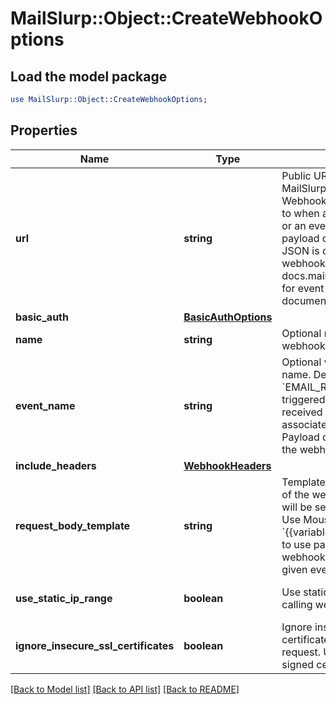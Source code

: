 # MailSlurp::Object::CreateWebhookOptions

## Load the model package
```perl
use MailSlurp::Object::CreateWebhookOptions;
```

## Properties
Name | Type | Description | Notes
------------ | ------------- | ------------- | -------------
**url** | **string** | Public URL on your server that MailSlurp can post WebhookNotification payload to when an email is received or an event is trigger. The payload of the submitted JSON is dependent on the webhook event type. See docs.mailslurp.com/webhooks for event payload documentation. | 
**basic_auth** | [**BasicAuthOptions**](BasicAuthOptions) |  | [optional] 
**name** | **string** | Optional name for the webhook | [optional] 
**event_name** | **string** | Optional webhook event name. Default is &#x60;EMAIL_RECEIVED&#x60; and is triggered when an email is received by the inbox associated with the webhook. Payload differ according to the webhook event name. | [optional] 
**include_headers** | [**WebhookHeaders**](WebhookHeaders) |  | [optional] 
**request_body_template** | **string** | Template for the JSON body of the webhook request that will be sent to your server. Use Moustache style &#x60;{{variableName}}&#x60; templating to use parts of the standard webhook payload for the given event. | [optional] 
**use_static_ip_range** | **boolean** | Use static IP range when calling webhook endpoint | [optional] [default to false]
**ignore_insecure_ssl_certificates** | **boolean** | Ignore insecure SSL certificates when sending request. Useful for self-signed certs. | [optional] 

[[Back to Model list]](../README#documentation-for-models) [[Back to API list]](../README#documentation-for-api-endpoints) [[Back to README]](../README)


